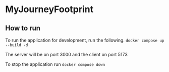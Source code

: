 # MyJourneyFootprint

## How to run

To run the application for development, run the following.
`docker compose up --build -d`

The server will be on port 3000 and the client on port 5173

To stop the application run
`docker compose down`
